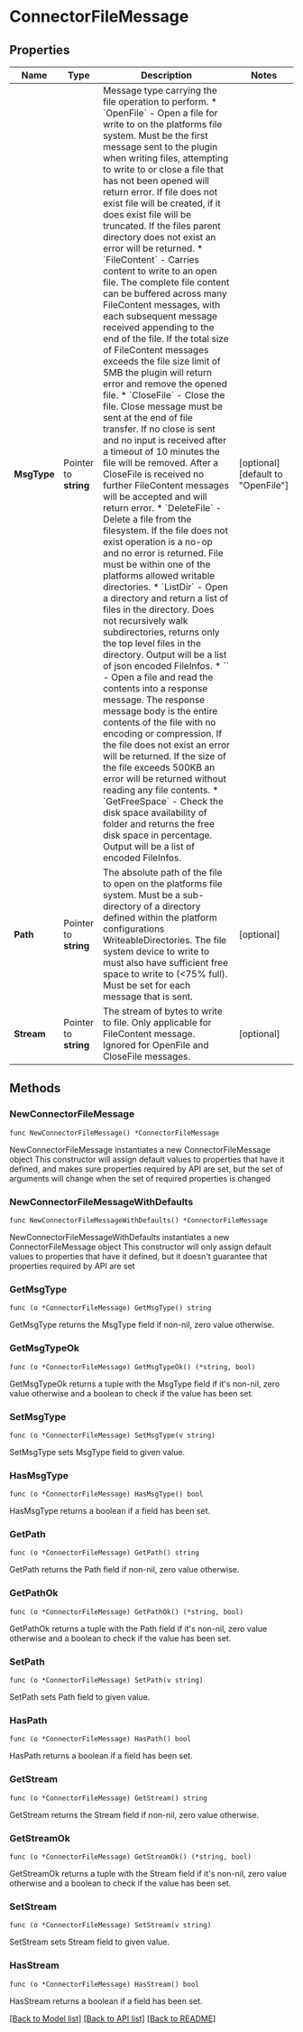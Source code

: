 # ConnectorFileMessage

## Properties

Name | Type | Description | Notes
------------ | ------------- | ------------- | -------------
**MsgType** | Pointer to **string** | Message type carrying the file operation to perform. * &#x60;OpenFile&#x60; - Open a file for write to on the platforms file system. Must be the first message sent to the plugin when writing files, attempting to write to or close a file that has not been opened will return error. If file does not exist file will be created, if it does exist file will be truncated. If the files parent directory does not exist an error will be returned. * &#x60;FileContent&#x60; - Carries content to write to an open file. The complete file content can be buffered across many FileContent messages, with each subsequent message received appending to the end of the file. If the total size of FileContent messages exceeds the file size limit of 5MB the plugin will return error and remove the opened file. * &#x60;CloseFile&#x60; - Close the file. Close message must be sent at the end of file transfer. If no close is sent and no input is received after a timeout of 10 minutes the file will be removed. After a CloseFile is received no further FileContent messages will be accepted and will return error. * &#x60;DeleteFile&#x60; - Delete a file from the filesystem. If the file does not exist operation is a no-op and no error is returned. File must be within one of the platforms allowed writable directories. * &#x60;ListDir&#x60; - Open a directory and return a list of files in the directory. Does not recursively walk subdirectories, returns only the top level files in the directory. Output will be a list of json encoded FileInfos. * &#x60;&#x60; - Open a file and read the contents into a response message. The response message body is the entire contents of the file with no encoding or compression. If the file does not exist an error will be returned. If the size of the file exceeds 500KB an error will be returned without reading any file contents. * &#x60;GetFreeSpace&#x60; - Check the disk space availability of folder and returns the free disk space in percentage. Output will be a list of encoded FileInfos. | [optional] [default to "OpenFile"]
**Path** | Pointer to **string** | The absolute path of the file to open on the platforms file system. Must be a sub-directory of a directory defined within the platform configurations WriteableDirectories. The file system device to write to must also have sufficient free space to write to (&lt;75% full). Must be set for each message that is sent. | [optional] 
**Stream** | Pointer to **string** | The stream of bytes to write to file. Only applicable for FileContent message. Ignored for OpenFile and CloseFile messages. | [optional] 

## Methods

### NewConnectorFileMessage

`func NewConnectorFileMessage() *ConnectorFileMessage`

NewConnectorFileMessage instantiates a new ConnectorFileMessage object
This constructor will assign default values to properties that have it defined,
and makes sure properties required by API are set, but the set of arguments
will change when the set of required properties is changed

### NewConnectorFileMessageWithDefaults

`func NewConnectorFileMessageWithDefaults() *ConnectorFileMessage`

NewConnectorFileMessageWithDefaults instantiates a new ConnectorFileMessage object
This constructor will only assign default values to properties that have it defined,
but it doesn't guarantee that properties required by API are set

### GetMsgType

`func (o *ConnectorFileMessage) GetMsgType() string`

GetMsgType returns the MsgType field if non-nil, zero value otherwise.

### GetMsgTypeOk

`func (o *ConnectorFileMessage) GetMsgTypeOk() (*string, bool)`

GetMsgTypeOk returns a tuple with the MsgType field if it's non-nil, zero value otherwise
and a boolean to check if the value has been set.

### SetMsgType

`func (o *ConnectorFileMessage) SetMsgType(v string)`

SetMsgType sets MsgType field to given value.

### HasMsgType

`func (o *ConnectorFileMessage) HasMsgType() bool`

HasMsgType returns a boolean if a field has been set.

### GetPath

`func (o *ConnectorFileMessage) GetPath() string`

GetPath returns the Path field if non-nil, zero value otherwise.

### GetPathOk

`func (o *ConnectorFileMessage) GetPathOk() (*string, bool)`

GetPathOk returns a tuple with the Path field if it's non-nil, zero value otherwise
and a boolean to check if the value has been set.

### SetPath

`func (o *ConnectorFileMessage) SetPath(v string)`

SetPath sets Path field to given value.

### HasPath

`func (o *ConnectorFileMessage) HasPath() bool`

HasPath returns a boolean if a field has been set.

### GetStream

`func (o *ConnectorFileMessage) GetStream() string`

GetStream returns the Stream field if non-nil, zero value otherwise.

### GetStreamOk

`func (o *ConnectorFileMessage) GetStreamOk() (*string, bool)`

GetStreamOk returns a tuple with the Stream field if it's non-nil, zero value otherwise
and a boolean to check if the value has been set.

### SetStream

`func (o *ConnectorFileMessage) SetStream(v string)`

SetStream sets Stream field to given value.

### HasStream

`func (o *ConnectorFileMessage) HasStream() bool`

HasStream returns a boolean if a field has been set.


[[Back to Model list]](../README.md#documentation-for-models) [[Back to API list]](../README.md#documentation-for-api-endpoints) [[Back to README]](../README.md)



